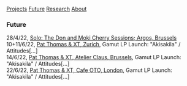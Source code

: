 <!-- NAV for all headers !-->
[Projects](https://paulabbott.net/index.html)
[Future](https://paulabbott.net/future/)
[Research](https://paulabbott.net/research/)
[About](https://paulabbott.net/about/)
<!-- end nav! -->

### Future  

28/4/22, [Solo: The Don and Moki Cherry Sessions; Argos, Brussels](https://www.argosarts.org/event/the-don-and-moki-cherry-sessions-paul-abbott) <!-- any other info !-->  
10+11/6/22, [Pat Thomas & XT, Zurich](#), Gamut LP Launch: "Akisakila" / Attitudes[...]  
14/6/22, [Pat Thomas & XT, Atelier Claus, Brussels](https://www.lesateliersclaus.com/activities/pat-thomas-seymour-wright-paul-abbott), Gamut LP Launch: "Akisakila" / Attitudes[...]  
22/6/22, [Pat Thomas & XT, Cafe OTO, London](#), Gamut LP Launch: "Akisakila" / Attitudes[...]    
